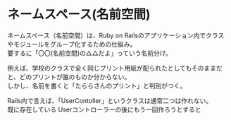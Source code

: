 # ネームスペース(名前空間)
ネームスペース（名前空間）は、Ruby on Railsのアプリケーション内でクラスやモジュールをグループ化するための仕組み。    
要するに「〇〇(名前空間)の△△だよ」っていう名前分け。    

例えば、学校のクラスで全く同じプリント用紙が配られたとしてもそのままだと、どのプリントが誰のものか分からない。    
しかし、名前を書くと「たららさんのプリント」と判別がつく。    

Rails内で言えば、「UserContoller」というクラスは通常二つは作れない。    
既に存在している Userコントローラーの後にもう一回作ろうとすると
